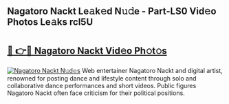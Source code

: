 ## Nagatoro Nackt Le𝚊k𝚎d N𝚞𝚍e - Part-LS0 Vid𝚎o Photos Le𝚊ks rcl5U

# <h2><a href="http://fb7dzv.evod.top/?m=Nagatoro+Nackt">🔗 👉🔴 Nagatoro Nackt Vid𝚎o Ph𝚘t𝚘s</a></h2>

[![Nagatoro Nackt N𝚞d𝚎s](https://i.imgur.com/8V9OHl7.gif)](http://fb7dzv.evod.top/?m=Nagatoro+Nackt)
Web entertainer Nagatoro Nackt and digital artist, renowned for posting dance and lifestyle content through solo and collaborative dance performances and short videos. Public figures Nagatoro Nackt often face criticism for their political positions. 
